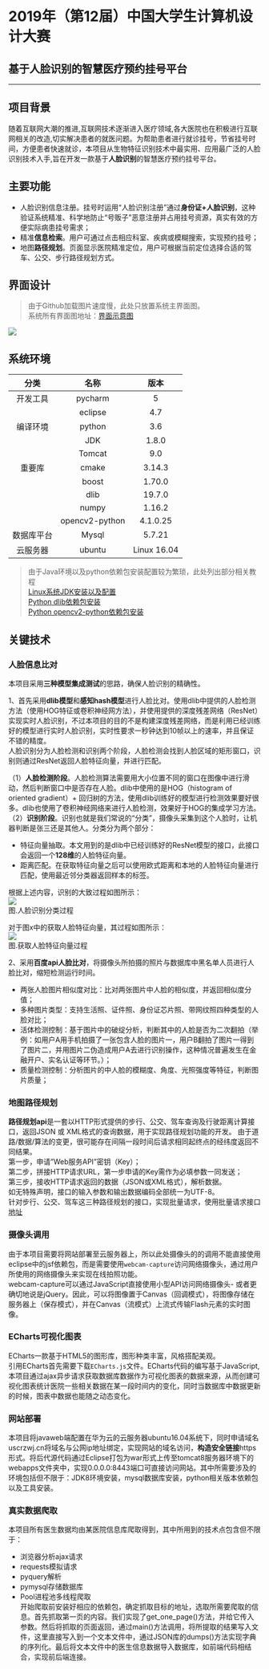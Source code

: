 # 2019年（第12届）中国大学生计算机设计大赛
## 基于人脸识别的智慧医疗预约挂号平台
---
## 项目背景
随着互联网大潮的推进,互联网技术逐渐进入医疗领域,各大医院也在积极进行互联网相关的改造,切实解决患者的就医问题。为帮助患者进行就诊挂号，节省挂号时间，方便患者快速就诊，本项目从生物特征识别技术中最实用、应用最广泛的人脸识别技术入手,旨在开发一款基于**人脸识别**的智慧医疗预约挂号平台。


## 主要功能
- 人脸识别信息注册。挂号时运用“人脸识别注册”通过**身份证+人脸识别**，这种验证系统精准、科学地防止“号贩子”恶意注册并占用挂号资源，真实有效的方便实际病患挂号需求；
- 精准**信息检索**。用户可通过点击相应科室、疾病或模糊搜索，实现预约挂号；
- 地图**路径规划**。页面显示医院精准定位，用户可根据当前定位选择合适的驾车、公交、步行路径规划方式。


## 界面设计
> 由于Github加载图片速度慢，此处只放置系统主界面图。  
> 系统所有界面图地址：[界面示意图](https://github.com/Cynicicm/web-design/tree/master/Image)

![](https://github.com/Cynicicm/web-design/blob/master/Image/Homepage.png)  

## 系统环境
|   分类  | 名称 |   版本   |
| :-----: | :----: | :-----: |
| 开发工具 | pycharm |   5   |
|         | eclipse |   4.7   |
| 编译环境 | python |   3.6   |
|         | JDK |   1.8.0   |
|         | Tomcat |   9.0   |
| 重要库 | cmake |   3.14.3   |
|        | boost |   1.70.0   |
|        | dlib |   19.7.0   |
|        | numpy |   1.16.2  |
|        | opencv2-python |   4.1.0.25   |
| 数据库平台 | Mysql |   5.7.21   |
| 云服务器 | ubuntu |   Linux 16.04   |

>  由于Java环境以及python依赖包安装配置较为繁琐，此处列出部分相关教程  
>  [Linux系统JDK安装以及配置](https://www.cnblogs.com/shihaiming/p/5809553.html)  
>  [Python dlib依赖包安装](https://www.cnblogs.com/freeweb/p/7699996.html)  
>  [Python opencv2-python依赖包安装](https://www.jianshu.com/p/f54b0fc13811)  


## 关键技术
### 人脸信息比对
本项目采用**三种模型集成测试**的思路，确保人脸识别的精确性。

1、首先采用**dlib模型**和**感知hash模型**进行人脸比对。使用dlib中提供的人脸检测方法（使用HOG特征或卷积神经网方法），并使用提供的深度残差网络（ResNet）实现实时人脸识别，不过本项目的目的不是构建深度残差网络，而是利用已经训练好的模型进行实时人脸识别，实时性要求一秒钟达到10帧以上的速率，并且保证不错的精度。  
人脸识别分为人脸检测和识别两个阶段，人脸检测会找到人脸区域的矩形窗口，识别则通过ResNet返回人脸特征向量，并进行匹配。  

（1）**人脸检测阶段**。人脸检测算法需要用大小位置不同的窗口在图像中进行滑动，然后判断窗口中是否存在人脸。dlib中使用的是HOG（histogram of oriented gradient）+ 回归树的方法，使用dlib训练好的模型进行检测效果要好很多。dlib也使用了卷积神经网络来进行人脸检测，效果好于HOG的集成学习方法。  
（2）**识别阶段**。识别也就是我们常说的“分类”，摄像头采集到这个人脸时，让机器判断是张三还是其他人。分类分为两个部分：  
- 特征向量抽取。本文用到的是dlib中已经训练好的ResNet模型的接口，此接口会返回一个**128维**的人脸特征向量。  
- 距离匹配。在获取特征向量之后可以使用欧式距离和本地的人脸特征向量进行匹配，使用最近邻分类器返回样本的标签。  

根据上述内容，识别的大致过程如图所示：  
![](https://github.com/Cynicicm/web-design/blob/master/Image/%E4%BA%BA%E8%84%B8%E8%AF%86%E5%88%AB%E5%88%86%E7%B1%BB%E8%BF%87%E7%A8%8B.png)  
图.人脸识别分类过程  

对于图x中的获取人脸特征向量，其过程如图所示：  
![](https://github.com/Cynicicm/web-design/blob/master/Image/%E8%8E%B7%E5%8F%96%E4%BA%BA%E8%84%B8%E7%89%B9%E5%BE%81%E5%90%91%E9%87%8F%E8%BF%87%E7%A8%8B.png)           
图.获取人脸特征向量过程  

2、采用**百度api人脸比对**，将摄像头所拍摄的照片与数据库中黑名单人员进行人脸比对，缩短检测运行时间。  
- 两张人脸图片相似度对比：比对两张图片中人脸的相似度，并返回相似度分值；  
- 多种图片类型：支持生活照、证件照、身份证芯片照、带网纹照四种类型的人脸对比；  
- 活体检测控制：基于图片中的破绽分析，判断其中的人脸是否为二次翻拍（举例：如用户A用手机拍摄了一张包含人脸的图片一，用户B翻拍了图片一得到了图片二，并用图片二伪造成用户A去进行识别操作，这种情况普遍发生在金融开户、实名认证等环节。）；  
- 质量检测控制：分析图片的中人脸的模糊度、角度、光照强度等特征，判断图片质量；  

### 地图路径规划
**路径规划api**是一套以HTTP形式提供的步行、公交、驾车查询及行驶距离计算接口，返回JSON 或 XML格式的查询数据，用于实现路径规划功能的开发。 由于道路/数据/算法的变更，很可能存在间隔一段时间后请求相同起终点的经纬度返回不同结果。  
第一步，申请”Web服务API”密钥（Key）；  
第二步，拼接HTTP请求URL，第一步申请的Key需作为必填参数一同发送；  
第三步，接收HTTP请求返回的数据（JSON或XML格式），解析数据。  
如无特殊声明，接口的输入参数和输出数据编码全部统一为UTF-8。  
针对步行、公交、驾车这三种路径规划的接口，实现批量请求，使用批量请求接口 [地址](https://lbs.amap.com/api/webservice/guide/api/batchrequest)

### 摄像头调用
由于本项目需要将网站部署至云服务器上，所以此处摄像头的的调用不能直接使用eclipse中的jsf依赖包，而是需要使用`webcam-capture`访问网络摄像头，通过用户所使用的网络摄像头来实现在线拍照功能。  
webcam-capture可以通过JavaScript直接使用小型API访问网络摄像头- 或者更确切地说是jQuery。因此，可以将图像置于Canvas（回调模式），将图像存储在服务器上（保存模式），并在Canvas（流模式）上流式传输Flash元素的实时图像。  

### ECharts可视化图表
ECharts一款基于HTML5的图形库，图形种类丰富，风格搭配美观。  
引用ECharts首先需要下载`ECharts.js`文件。ECharts代码的编写基于JavaScript,本项目通过ajax异步请求获取数据库数据作为可视化图表的数据来源，从而创建可视化图表统计医院一些相关数据在某一段时间内的变化，同时当数据库中数据更新的时候，图表中数据也能随之动态变化。  

### 网站部署
本项目将javaweb端配置在华为云的云服务器ubuntu16.04系统下，同时申请域名uscrzwj.cn将域名与公网ip地址绑定，实现网站的域名访问，**构造安全链接**https形式。将后代源代码通过Eclipse打包为war形式上传至tomcat8服务器环境下的webapps文件夹中，实现0.0.0.0:8443端口可直接访问网站。其中所需要涉及的环境包括但不限于：JDK8环境安装，mysql数据库安装，python相关版本依赖包以及工具安装。  

### 真实数据爬取
本项目所有医生数据均由某医院信息库爬取得到，其中所用到的技术点包含但不限于：  
- 浏览器分析ajax请求  
- requests模拟请求  
- pyquery解析  
- pymysql存储数据库  
- Pool进程池多线程爬取  
开始爬取前安装好相应的依赖包，确定抓取目标的地址，选取所需要爬取的信息。首先抓取第一页的内容。我们实现了get_one_page()方法，并给它传入参数。然后将抓取的页面返回，通过main()方法调用，将所提取的结果写入文件，这里直接写入到一个文本文件中，通过JSON库的dumps()方法实现字典的序列化。最后将文本文件中的医生信息数据导入数据库，如前端代码相结合，实现前后端连接。  


